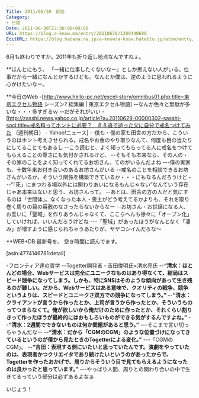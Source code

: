 ```yaml
---
Title: 2011/06/30　日誌
Category:
- 日誌
Date: 2011-06-30T22:30:00+09:00
URL: https://blog.a-know.me/entry/20110630/1309440600
EditURL: https://blog.hatena.ne.jp/a-know/a-know.hateblo.jp/atom/entry/12921228815727979575
---
```


6月も終わりですか。2011年も折り返し地点なんですねぇ。


**ほんとにもう、
「一緒に仕事したくないなー」としか思えない人がいる。仕事だから一緒になんとかするけども。なんとか僕は、逆のように思われるように心がけたいなー。



**今日のWeb
-[http://www.hello-pc.net/excel-story/omnibus01.php:title=東京エクセル物語 シーズン? 総集編 | 東京エクセル物語]
--なんか色々と無駄が多いな・・・多すぎるｗ
--だがそれがいい
-[http://zasshi.news.yahoo.co.jp/article?a=20110629-00000302-sasahi-soci:title=戒名料ってホントに必要？　８８歳で逝った父に自分で戒名つけてみた （週刊朝日） - Yahoo!ニュース]
--僕も・僕の家も田舎の方だから、こういうのはホント考えさせられる。戒名やお金のやり取りなんて、何度も目の当たりにしてることでもあるし
--こう読むと、よく知ってもらってる人に戒名をつけてもらえることの尊さにも気付かされるけど、
--そもそも本来なら、その人の・その家のことをよく知ってくれてるお坊さん、てのがいるんだよね
---僕の実家も、十数年来お付き合いのあるお坊さんがいる
--戒名のことを相談できるお坊さんがいるか、そういう関係を構築できているか・・・にもなるんだろうけど
---“「死」にまつわる場以外には関わりあいになるもんじゃない”なんていう存在じゃあ本来はないと思う、お坊さんって。
--あとは、田舎の方の人だと気にするのは「世間体」。なくなった本人・喪主がどう考えてるかよりも、それを取り巻く周りの目の容赦のなさったらないからなー
--お坊さん・お世話になる人、お互いに「聖域」を作りあうんじゃなくて、ここらへんも徐々に「オープン化」していければ、いいんだろうけどね
---「聖域」があったほうがなんとなく「凄み」が増すように感じられちゃうあたりが、ヤヤコシイんだろな〜



**WEB+DB 最新号を、
空き時間に読んでます。

[asin:4774146781:detail]


-フロンティア達の哲学
--Togetter開発者・吉田俊明氏×清水亮氏
--<span class="deco" style="font-weight:bold;">“清水：ほとんどの場合、Webサービスは完全にユニークなものはあり得なくて、結局はスピード競争になってしまう。しかも、特にSNSはそのような傾向があって生き残るのが難しい。だから、Webサービスはある意味で、クオリティの戦争、競争というよりは、スピードとユニークさ双方での競争になってしまう。”</span>
--<span class="deco" style="font-weight:bold;">“清水：クライアントが言うから作ったとか、上司が言うから作ったとか、そういうものってつまらなくて。俺が欲しいから俺だけのために作ったとか、それくらい割りきって作ったほうが最終的にはおもしろいものができる気がするんですよね。”</span>
--<span class="deco" style="font-weight:bold;">“清水：2週間でできないものは何か問題があると思う。”</span>
---そこまで言い切っちゃうんだなー
--<span class="deco" style="font-weight:bold;">“清水：だから「CGMのCGM」のような位置づけになってきているというのが僕から見たときのTogetterによる変化。”</span>
---「CGMのCGM」。
--<span class="deco" style="font-weight:bold;">“吉田：表現する側にいたいと思っていたんです。演劇をやっていたのは、表現者かつクリエイタであり続けたいというのがあったからで、Togetterを作ったおかげで、周りからそういう目で見てもらえるようになったのは良かったと思っています。”</span>
---やっぱり人間、周りとの関わり合いの中で生きてるっていう部分は必ずあるよなぁ



いじょう！


<script src="https://moshi-moshi.moshimo.works/moshimoshi/a_know_blog/20110630-1309440600?title=2011/06/30%E3%80%80%E6%97%A5%E8%AA%8C"></script>

